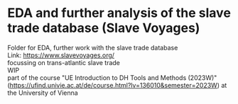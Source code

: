 # EDA and further analysis of the slave trade database (Slave Voyages)  
 Folder for EDA, further work with the slave trade database  
 Link: https://www.slavevoyages.org/  
 focussing on trans-atlantic slave trade  
 WIP  
 part of the course "UE Introduction to DH Tools and Methods (2023W)" (https://ufind.univie.ac.at/de/course.html?lv=136010&semester=2023W) at the University of Vienna

